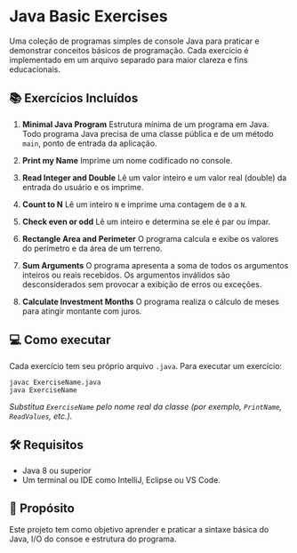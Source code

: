 # Java Basic Exercises

Uma coleção de programas simples de console Java para praticar e demonstrar conceitos básicos de programação. Cada
exercício é implementado em um arquivo separado para maior clareza e fins educacionais.

## 📚 Exercícios Incluídos

1. **Minimal Java Program**
   Estrutura mínima de um programa em Java.
   Todo programa Java precisa de uma classe pública e de um método `main`, ponto de entrada da aplicação.

2. **Print my Name**
   Imprime um nome codificado no console.

3. **Read Integer and Double**
   Lê um valor inteiro e um valor real (double) da entrada do usuário e os imprime.

4. **Count to N**
   Lê um inteiro `N` e imprime uma contagem de `0` a `N`.

5. **Check even or odd**
   Lê um inteiro e determina se ele é par ou ímpar.

6. **Rectangle Area and Perimeter**
   O programa calcula e exibe os valores do perímetro e da área de um terreno.

7. **Sum Arguments**
   O programa apresenta a soma de todos os argumentos inteiros ou reais recebidos.
   Os argumentos inválidos são desconsiderados sem provocar a exibição de erros ou exceções.

8. **Calculate Investment Months**
   O programa realiza o cálculo de meses para atingir montante com juros.

## 💻 Como executar

Cada exercício tem seu próprio arquivo `.java`. Para executar um exercício:

```shell
javac ExerciseName.java
java ExerciseName
```

_Substitua `ExerciseName` pelo nome real da classe (por exemplo, `PrintName`, `ReadValues`, etc.)._

## 🛠 Requisitos

* Java 8 ou superior
* Um terminal ou IDE como IntelliJ, Eclipse ou VS Code.

## 🚀 Propósito

Este projeto tem como objetivo aprender e praticar a sintaxe básica do Java, I/O do consoe e estrutura do programa.